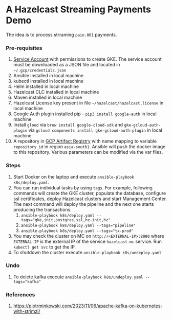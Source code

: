 # A Hazelcast Streaming Payments Demo
The idea is to process strraming `pain.001` payments.

### Pre-requisites
1. [Service Account](https://developers.google.com/identity/protocols/oauth2/service-account#creatinganaccount) with 
permissions to create GKE. The service account must be downloaded as a JSON file and located in `~/.gcp/credentials.json`
2. Ansible installed in local machine
3. kubectl installed in local machine
4. Helm installed in local machine
5. Hazelcast CLC installed in local machine
6. Maven installed in local machine
7. Hazelcast License key present in file `~/hazelcast/hazelcast.license` in local machine
8. Google Auth plugin installed pip - `pip3 install google-auth` in local machine
9. Install `gloud` via `brew install google-cloud-sdk` and `gke-gcloud-auth-plugin` via `gcloud components install gke-gcloud-auth-plugin` in local machine
10. A repository in [GCP Artifact Registry](https://cloud.google.com/artifact-registry/docs/docker/store-docker-container-images#linux) with 
name mapping to variable `repository_id` in region `asia-south1`. Ansible will push the docker image to this repository. Various parameters can be modified via the var files. 

### Steps
1. Start Docker on the laptop and execute `ansible-playbook k8s/deploy.yaml`.
2. You can run individual tasks by using `tags`.
For example, following commands will create the GKE cluster, populate the database, configure ssl certificates, deploy Hazelcast clusters and start Management Center.
The next command will deploy the pipeline and the next one starts producing the transactions.
    1. `ansible-playbook k8s/deploy.yaml --tags="gke,init,postgres,ssl,hz-init,hz"`
    2. `ansible-playbook k8s/deploy.yaml --tags="pipeline"`
    3. `ansible-playbook k8s/deploy.yaml --tags="tx-prod"` 
3. You may check the cluster on MC on `http://<EXTERNAL-IP>:8080` where `EXTERNAL-IP` is the external IP of the service `hazelcast-mc` service. Run `kubectl get svc` to get the IP.
4. To shutdown the cluster execute `ansible-playbook k8s/undeploy.yaml`

### Undo
1. To delete kafka execute `ansible-playbook k8s/undeploy.yaml --tags="kafka"`

### References
1. https://piotrminkowski.com/2023/11/06/apache-kafka-on-kubernetes-with-strimzi/
